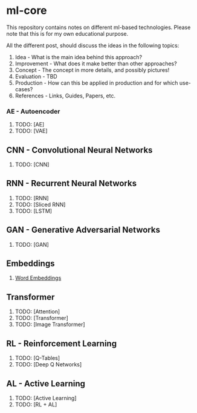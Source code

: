 # ml-core

This repository contains notes on different ml-based technologies. Please note that this is for my own educational purpose.

All the different post, should discuss the ideas in the following topics:

1. Idea - What is the main idea behind this approach?
2. Improvement - What does it make better than other approaches?
3. Concept - The concept in more details, and possibly pictures!
4. Evaluation - TBD
5. Production - How can this be applied in production and for which use-cases?
6. References - Links, Guides, Papers, etc.

### AE - Autoencoder

1. TODO: [AE]
2. TODO: [VAE]

## CNN - Convolutional Neural Networks

1. TODO: [CNN]

## RNN - Recurrent Neural Networks

1. TODO: [RNN]
2. TODO: [Sliced RNN]
3. TODO: [LSTM]

## GAN - Generative Adversarial Networks

1. TODO: [GAN]

## Embeddings

1. [Word Embeddings](./embeddings/word-embeddings/word-embeddings.md)

## Transformer

1. TODO: [Attention]
2. TODO: [Transformer]
3. TODO: [Image Transformer]

## RL - Reinforcement Learning

1. TODO: [Q-Tables]
2. TODO: [Deep Q Networks]

## AL - Active Learning

1. TODO: [Active Learning]
2. TODO: [RL + AL]
